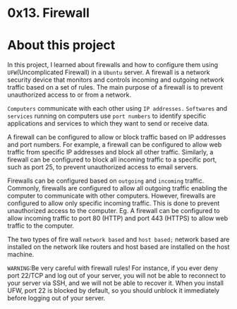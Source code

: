 # 0x13. Firewall

# About this project 
In this project, I learned about firewalls and how to configure them using `UFW`(Uncomplicated Firewall) in a `Ubuntu` server. A firewall is a network security device that monitors and controls incoming and outgoing network traffic based on a set of rules. The main purpose of a firewall is to prevent unauthorized access to or from a network.

`Computers` communicate with each other using `IP addresses.` `Softwares` and `services` running on computers use `port numbers` to identify specific applications and services to which they want to send or receive data.

A firewall can be configured to allow or block traffic based on IP addresses and port numbers. For example, a firewall can be configured to allow web traffic from specific IP addresses and block all other traffic. Similarly, a firewall can be configured to block all incoming traffic to a specific port, such as port 25, to prevent unauthorized access to email servers.

Firewalls can be configured based on `outgoing` and `incoming` traffic. Commonly, firewalls are configured to allow all outgoing traffic enabling the computer to communicate with other computers. However, firewalls are configured to allow only specific incoming traffic. This is done to prevent unauthorized access to the computer. Eg. A firewall can be configured to allow incoming traffic to port 80 (HTTP) and port 443 (HTTPS) to allow web traffic to the computer.

The two types of fire wall `network based` and `host based;` network based are installed on the network like routers and host based are installed on the host machine.

`WARNING`:Be very careful with firewall rules! For instance, if you ever deny port 22/TCP and log out of your server, you will not be able to reconnect to your server via SSH, and we will not be able to recover it. When you install UFW, port 22 is blocked by default, so you should unblock it immediately before logging out of your server.
